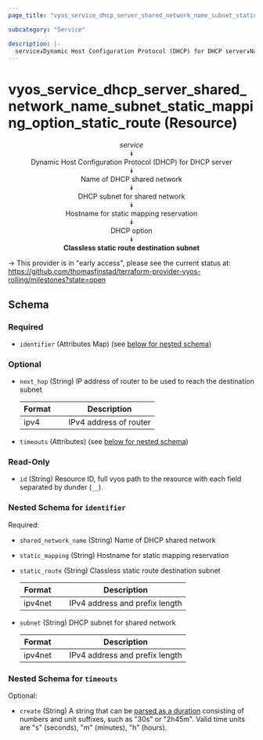 ```yaml
---
page_title: "vyos_service_dhcp_server_shared_network_name_subnet_static_mapping_option_static_route Resource - vyos"

subcategory: "Service"

description: |- 
  service⯯Dynamic Host Configuration Protocol (DHCP) for DHCP server⯯Name of DHCP shared network⯯DHCP subnet for shared network⯯Hostname for static mapping reservation⯯DHCP option⯯Classless static route destination subnet
---
```


# vyos_service_dhcp_server_shared_network_name_subnet_static_mapping_option_static_route (Resource)
<center>

*service*  
⯯  
Dynamic Host Configuration Protocol (DHCP) for DHCP server  
⯯  
Name of DHCP shared network  
⯯  
DHCP subnet for shared network  
⯯  
Hostname for static mapping reservation  
⯯  
DHCP option  
⯯  
**Classless static route destination subnet**


</center>

-> This provider is in "early access", please see the current status at: https://github.com/thomasfinstad/terraform-provider-vyos-rolling/milestones?state=open

## Schema

### Required

- `identifier` (Attributes Map) (see [below for nested schema](#nestedatt--identifier))

### Optional

- `next_hop` (String) IP address of router to be used to reach the destination subnet

    |Format  &emsp;|Description             |
    |----------|--------------------------|
    |ipv4    &emsp;|IPv4 address of router  |
- `timeouts` (Attributes) (see [below for nested schema](#nestedatt--timeouts))

### Read-Only

- `id` (String) Resource ID, full vyos path to the resource with each field separated by dunder (`__`).

<a id="nestedatt--identifier"></a>
### Nested Schema for `identifier`

Required:

- `shared_network_name` (String) Name of DHCP shared network
- `static_mapping` (String) Hostname for static mapping reservation
- `static_route` (String) Classless static route destination subnet

    |Format   &emsp;|Description                     |
    |-----------|----------------------------------|
    |ipv4net  &emsp;|IPv4 address and prefix length  |
- `subnet` (String) DHCP subnet for shared network

    |Format   &emsp;|Description                     |
    |-----------|----------------------------------|
    |ipv4net  &emsp;|IPv4 address and prefix length  |


<a id="nestedatt--timeouts"></a>
### Nested Schema for `timeouts`

Optional:

- `create` (String) A string that can be [parsed as a duration](https://pkg.go.dev/time#ParseDuration) consisting of numbers and unit suffixes, such as &#34;30s&#34; or &#34;2h45m&#34;. Valid time units are &#34;s&#34; (seconds), &#34;m&#34; (minutes), &#34;h&#34; (hours).  
